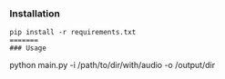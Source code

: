 
### Installation

```
pip install -r requirements.txt
=======
### Usage

```
python main.py -i /path/to/dir/with/audio -o /output/dir

```
